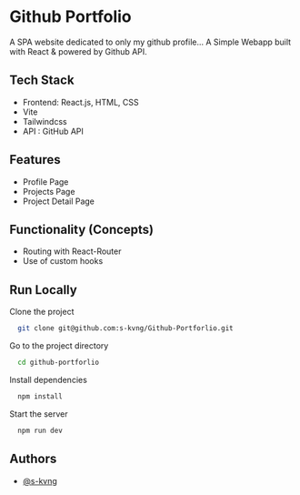 # Github Portfolio
A SPA website dedicated to only my github profile... 
A Simple Webapp built with React & powered by Github API.


## Tech Stack
- Frontend: React.js,  HTML, CSS
- Vite
- Tailwindcss
- API : GitHub API

## Features
- Profile Page
- Projects Page
- Project Detail Page

## Functionality (Concepts)
- Routing with React-Router
- Use of custom hooks

## Run Locally

Clone the project

```bash
  git clone git@github.com:s-kvng/Github-Portforlio.git
```

Go to the project directory

```bash
  cd github-portforlio
```

Install dependencies

```bash
  npm install
```

Start the server

```bash
  npm run dev
```


## Authors

- [@s-kvng](https://www.github.com/s-kvng)

